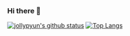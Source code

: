 ### Hi there 👋
[![jollypyun's github status](https://github-readme-stats.vercel.app/api?username=jollypyun)](https://github.com/jollypyun/github-readme-stats)
[![Top Langs](https://github-readme-stats.vercel.app/api/top-langs/?username=jollypyun)](https://github.com/jollypyun/github-readme-stats)
<!--
**jollypyun/jollypyun** is a ✨ _special_ ✨ repository because its `README.md` (this file) appears on your GitHub profile.

Here are some ideas to get you started:

- 🔭 I’m currently working on web full stack
- 🌱 I’m currently learning ...
- 👯 I’m looking to collaborate on ...
- 🤔 I’m looking for help with ...
- 💬 Ask me about ...
- 📫 How to reach me: ...
- 😄 Pronouns: ...
- ⚡ Fun fact: ...
-->

